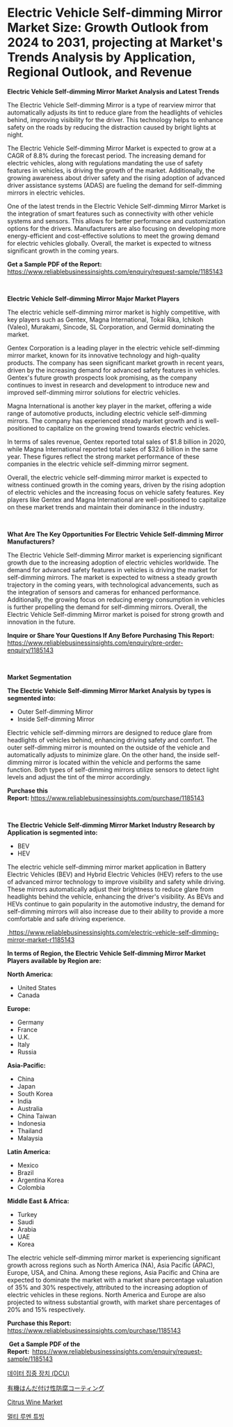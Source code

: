 <p><h1>Electric Vehicle Self-dimming Mirror Market Size: Growth Outlook from 2024 to 2031, projecting at Market's Trends Analysis by Application, Regional Outlook, and Revenue</h1></p><p><strong>Electric Vehicle Self-dimming Mirror Market Analysis and Latest Trends</strong></p>
<p><p>The Electric Vehicle Self-dimming Mirror is a type of rearview mirror that automatically adjusts its tint to reduce glare from the headlights of vehicles behind, improving visibility for the driver. This technology helps to enhance safety on the roads by reducing the distraction caused by bright lights at night.</p><p>The Electric Vehicle Self-dimming Mirror Market is expected to grow at a CAGR of 8.8% during the forecast period. The increasing demand for electric vehicles, along with regulations mandating the use of safety features in vehicles, is driving the growth of the market. Additionally, the growing awareness about driver safety and the rising adoption of advanced driver assistance systems (ADAS) are fueling the demand for self-dimming mirrors in electric vehicles.</p><p>One of the latest trends in the Electric Vehicle Self-dimming Mirror Market is the integration of smart features such as connectivity with other vehicle systems and sensors. This allows for better performance and customization options for the drivers. Manufacturers are also focusing on developing more energy-efficient and cost-effective solutions to meet the growing demand for electric vehicles globally. Overall, the market is expected to witness significant growth in the coming years.</p></p>
<p><strong>Get a Sample PDF of the Report:&nbsp;</strong> <a href="https://www.reliablebusinessinsights.com/enquiry/request-sample/1185143">https://www.reliablebusinessinsights.com/enquiry/request-sample/1185143</a></p>
<p>&nbsp;</p>
<p><strong>Electric Vehicle Self-dimming Mirror Major Market Players</strong></p>
<p><p>The electric vehicle self-dimming mirror market is highly competitive, with key players such as Gentex, Magna International, Tokai Rika, Ichikoh (Valeo), Murakami, Sincode, SL Corporation, and Germid dominating the market.</p><p>Gentex Corporation is a leading player in the electric vehicle self-dimming mirror market, known for its innovative technology and high-quality products. The company has seen significant market growth in recent years, driven by the increasing demand for advanced safety features in vehicles. Gentex's future growth prospects look promising, as the company continues to invest in research and development to introduce new and improved self-dimming mirror solutions for electric vehicles.</p><p>Magna International is another key player in the market, offering a wide range of automotive products, including electric vehicle self-dimming mirrors. The company has experienced steady market growth and is well-positioned to capitalize on the growing trend towards electric vehicles.</p><p>In terms of sales revenue, Gentex reported total sales of $1.8 billion in 2020, while Magna International reported total sales of $32.6 billion in the same year. These figures reflect the strong market performance of these companies in the electric vehicle self-dimming mirror segment.</p><p>Overall, the electric vehicle self-dimming mirror market is expected to witness continued growth in the coming years, driven by the rising adoption of electric vehicles and the increasing focus on vehicle safety features. Key players like Gentex and Magna International are well-positioned to capitalize on these market trends and maintain their dominance in the industry.</p></p>
<p>&nbsp;</p>
<p><strong>What Are The Key Opportunities For Electric Vehicle Self-dimming Mirror Manufacturers?</strong></p>
<p><p>The Electric Vehicle Self-dimming Mirror market is experiencing significant growth due to the increasing adoption of electric vehicles worldwide. The demand for advanced safety features in vehicles is driving the market for self-dimming mirrors. The market is expected to witness a steady growth trajectory in the coming years, with technological advancements, such as the integration of sensors and cameras for enhanced performance. Additionally, the growing focus on reducing energy consumption in vehicles is further propelling the demand for self-dimming mirrors. Overall, the Electric Vehicle Self-dimming Mirror market is poised for strong growth and innovation in the future.</p></p>
<p><strong>Inquire or Share Your Questions If Any Before Purchasing This Report:</strong> <a href="https://www.reliablebusinessinsights.com/enquiry/pre-order-enquiry/1185143">https://www.reliablebusinessinsights.com/enquiry/pre-order-enquiry/1185143</a></p>
<p>&nbsp;</p>
<p><strong>Market Segmentation</strong></p>
<p><strong>The Electric Vehicle Self-dimming Mirror Market Analysis by types is segmented into:</strong></p>
<p><ul><li>Outer Self-dimming Mirror</li><li>Inside Self-dimming Mirror</li></ul></p>
<p><p>Electric vehicle self-dimming mirrors are designed to reduce glare from headlights of vehicles behind, enhancing driving safety and comfort. The outer self-dimming mirror is mounted on the outside of the vehicle and automatically adjusts to minimize glare. On the other hand, the inside self-dimming mirror is located within the vehicle and performs the same function. Both types of self-dimming mirrors utilize sensors to detect light levels and adjust the tint of the mirror accordingly.</p></p>
<p><strong>Purchase this Report:&nbsp;</strong><a href="https://www.reliablebusinessinsights.com/purchase/1185143">https://www.reliablebusinessinsights.com/purchase/1185143</a></p>
<p>&nbsp;</p>
<p><strong>The Electric Vehicle Self-dimming Mirror Market Industry Research by Application is segmented into:</strong></p>
<p><ul><li>BEV</li><li>HEV</li></ul></p>
<p><p>The electric vehicle self-dimming mirror market application in Battery Electric Vehicles (BEV) and Hybrid Electric Vehicles (HEV) refers to the use of advanced mirror technology to improve visibility and safety while driving. These mirrors automatically adjust their brightness to reduce glare from headlights behind the vehicle, enhancing the driver's visibility. As BEVs and HEVs continue to gain popularity in the automotive industry, the demand for self-dimming mirrors will also increase due to their ability to provide a more comfortable and safe driving experience.</p></p>
<p><a href="https://www.reliablebusinessinsights.com/electric-vehicle-self-dimming-mirror-market-r1185143">&nbsp;https://www.reliablebusinessinsights.com/electric-vehicle-self-dimming-mirror-market-r1185143</a></p>
<p><strong>In terms of Region, the Electric Vehicle Self-dimming Mirror Market Players available by Region are:</strong></p>
<p>
    <p> <strong> North America: </strong>
        <ul>
            <li>United States</li>
            <li>Canada</li>
        </ul>
        </p> 
    <p> <strong> Europe: </strong>
        <ul>
            <li>Germany</li>
            <li>France</li>
            <li>U.K.</li>
            <li>Italy</li>
            <li>Russia</li>
        </ul>
        </p> 
    <p> <strong> Asia-Pacific: </strong>
        <ul>
            <li>China</li>
            <li>Japan</li>
            <li>South Korea</li>
            <li>India</li>
            <li>Australia</li>
            <li>China Taiwan</li>
            <li>Indonesia</li>
            <li>Thailand</li>
            <li>Malaysia</li>
        </ul>
        </p> 
    <p> <strong> Latin America: </strong>
        <ul>
            <li>Mexico</li>
            <li>Brazil</li>
            <li>Argentina Korea</li>
            <li>Colombia</li>
        </ul>
        </p> 
    <p> <strong> Middle East & Africa: </strong>
        <ul>
            <li>Turkey</li>
            <li>Saudi</li>
            <li>Arabia</li>
            <li>UAE</li>
            <li>Korea</li>
        </ul>
    </p>
    </p>
<p><p>The electric vehicle self-dimming mirror market is experiencing significant growth across regions such as North America (NA), Asia Pacific (APAC), Europe, USA, and China. Among these regions, Asia Pacific and China are expected to dominate the market with a market share percentage valuation of 35% and 30% respectively, attributed to the increasing adoption of electric vehicles in these regions. North America and Europe are also projected to witness substantial growth, with market share percentages of 20% and 15% respectively.</p></p>
<p><strong>Purchase this Report: </strong><a href="https://www.reliablebusinessinsights.com/purchase/1185143">https://www.reliablebusinessinsights.com/purchase/1185143</a></p>
<p>&nbsp;<strong>Get a Sample PDF of the Report:&nbsp;&nbsp;</strong><a href="https://www.reliablebusinessinsights.com/enquiry/request-sample/1185143">https://www.reliablebusinessinsights.com/enquiry/request-sample/1185143</a></p>
<p><strong></strong></p>
<p><p><a href="https://medium.com/@fly879567/%EB%8D%B0%EC%9D%B4%ED%84%B0-%EC%A7%91%EC%A4%91-%EC%9E%A5%EC%B9%98-dcus-%EC%82%B0%EC%97%85-%EB%B6%84%EC%84%9D-%EB%B3%B4%EA%B3%A0%EC%84%9C-%EC%A0%81%EC%9A%A9-%EB%B6%84%EC%95%BC-%EC%A7%80%EC%97%AD-%EA%B2%BD%EC%9F%81-%EC%A0%84%EB%9E%B5%EC%97%90-%EB%94%B0%EB%A5%B8-%EC%8B%9C%EC%9E%A5-%EA%B7%9C%EB%AA%A8-%EC%A0%90%EC%9C%A0%EC%9C%A8-%ED%8A%B8%EB%A0%8C%EB%93%9C-2024-2031-00191ecf2b23">데이터 집중 장치 (DCU)</a></p><p><a href="https://medium.com/@jarredmertz53/%E6%9C%89%E6%A9%9F%E9%8A%80%E3%82%81%E3%81%A3%E3%81%8D%E9%98%B2%E9%8C%86%E3%82%B3%E3%83%BC%E3%83%86%E3%82%A3%E3%83%B3%E3%82%B0%E5%B8%82%E5%A0%B4-2021%E5%B9%B4%E3%81%BE%E3%81%A7%E3%81%AE%E3%83%88%E3%83%AC%E3%83%B3%E3%83%89-%E4%BA%88%E6%B8%AC-%E7%AB%B6%E4%BA%89%E5%88%86%E6%9E%90-6f69f14236f6">有機はんだ付け性防腐コーティング</a></p><p><a href="https://issuu.com/reportprime-2/docs/citrus-wine-market-size-2030.pptx">Citrus Wine Market</a></p><p><a href="https://medium.com/@genius6587678/%EB%8B%A4%EC%A4%91%EB%A3%A8%EB%A9%98%EA%B4%80-%EC%8B%9C%EC%9E%A5-%EB%8F%99%ED%96%A5-%EB%B0%8F-%EB%B6%84%EC%84%9D-%EB%AF%B8%EB%9E%98-%EC%84%B1%EC%9E%A5%EC%9D%84-%EC%9C%84%ED%95%9C-%EA%B8%B0%ED%9A%8C%EC%99%80-%EB%8F%84%EC%A0%84-2024-2031-a542961a29c5">멀티 루멘 튜빙</a></p></p>
